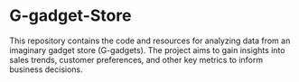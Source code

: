 # G-gadget-Store
 This repository contains the code and resources for analyzing data from an imaginary gadget store (G-gadgets). The project aims to gain insights into sales trends, customer preferences, and other key metrics to inform business decisions.
